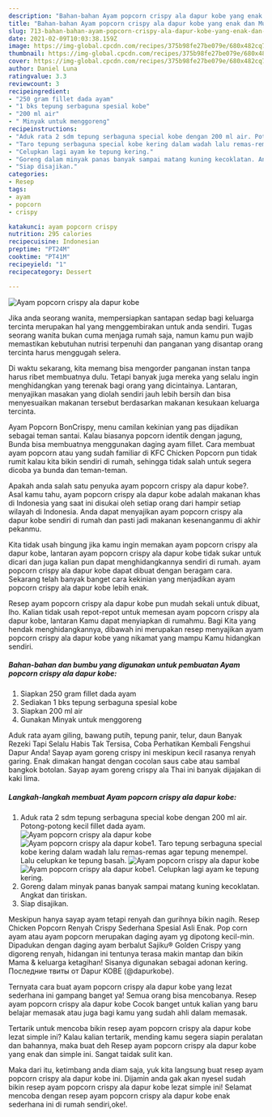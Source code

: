 ```yaml
---
description: "Bahan-bahan Ayam popcorn crispy ala dapur kobe yang enak dan Mudah Dibuat"
title: "Bahan-bahan Ayam popcorn crispy ala dapur kobe yang enak dan Mudah Dibuat"
slug: 713-bahan-bahan-ayam-popcorn-crispy-ala-dapur-kobe-yang-enak-dan-mudah-dibuat
date: 2021-02-09T10:03:38.159Z
image: https://img-global.cpcdn.com/recipes/375b98fe27be079e/680x482cq70/ayam-popcorn-crispy-ala-dapur-kobe-foto-resep-utama.jpg
thumbnail: https://img-global.cpcdn.com/recipes/375b98fe27be079e/680x482cq70/ayam-popcorn-crispy-ala-dapur-kobe-foto-resep-utama.jpg
cover: https://img-global.cpcdn.com/recipes/375b98fe27be079e/680x482cq70/ayam-popcorn-crispy-ala-dapur-kobe-foto-resep-utama.jpg
author: Daniel Luna
ratingvalue: 3.3
reviewcount: 3
recipeingredient:
- "250 gram fillet dada ayam"
- "1 bks tepung serbaguna spesial kobe"
- "200 ml air"
- " Minyak untuk menggoreng"
recipeinstructions:
- "Aduk rata 2 sdm tepung serbaguna special kobe dengan 200 ml air. Potong-potong kecil fillet dada ayam."
- "Taro tepung serbaguna special kobe kering dalam wadah lalu remas-remas agar tepung menempel. Lalu celupkan ke tepung basah."
- "Celupkan lagi ayam ke tepung kering."
- "Goreng dalam minyak panas banyak sampai matang kuning kecoklatan. Angkat dan tiriskan."
- "Siap disajikan."
categories:
- Resep
tags:
- ayam
- popcorn
- crispy

katakunci: ayam popcorn crispy 
nutrition: 295 calories
recipecuisine: Indonesian
preptime: "PT24M"
cooktime: "PT41M"
recipeyield: "1"
recipecategory: Dessert

---
```



![Ayam popcorn crispy ala dapur kobe](https://img-global.cpcdn.com/recipes/375b98fe27be079e/680x482cq70/ayam-popcorn-crispy-ala-dapur-kobe-foto-resep-utama.jpg)

Jika anda seorang wanita, mempersiapkan santapan sedap bagi keluarga tercinta merupakan hal yang menggembirakan untuk anda sendiri. Tugas seorang  wanita bukan cuma menjaga rumah saja, namun kamu pun wajib memastikan kebutuhan nutrisi terpenuhi dan panganan yang disantap orang tercinta harus menggugah selera.

Di waktu  sekarang, kita memang bisa mengorder panganan instan tanpa harus ribet membuatnya dulu. Tetapi banyak juga mereka yang selalu ingin menghidangkan yang terenak bagi orang yang dicintainya. Lantaran, menyajikan masakan yang diolah sendiri jauh lebih bersih dan bisa menyesuaikan makanan tersebut berdasarkan makanan kesukaan keluarga tercinta. 

Ayam Popcorn BonCrispy, menu camilan kekinian yang pas dijadikan sebagai teman santai. Kalau biasanya popcorn identik dengan jagung, Bunda bisa membuatnya menggunakan daging ayam fillet. Cara membuat ayam popcorn atau yang sudah familiar di KFC Chicken Popcorn pun tidak rumit kalau kita bikin sendiri di rumah, sehingga tidak salah untuk segera dicoba ya bunda dan teman-teman.

Apakah anda salah satu penyuka ayam popcorn crispy ala dapur kobe?. Asal kamu tahu, ayam popcorn crispy ala dapur kobe adalah makanan khas di Indonesia yang saat ini disukai oleh setiap orang dari hampir setiap wilayah di Indonesia. Anda dapat menyajikan ayam popcorn crispy ala dapur kobe sendiri di rumah dan pasti jadi makanan kesenanganmu di akhir pekanmu.

Kita tidak usah bingung jika kamu ingin memakan ayam popcorn crispy ala dapur kobe, lantaran ayam popcorn crispy ala dapur kobe tidak sukar untuk dicari dan juga kalian pun dapat menghidangkannya sendiri di rumah. ayam popcorn crispy ala dapur kobe dapat dibuat dengan beragam cara. Sekarang telah banyak banget cara kekinian yang menjadikan ayam popcorn crispy ala dapur kobe lebih enak.

Resep ayam popcorn crispy ala dapur kobe pun mudah sekali untuk dibuat, lho. Kalian tidak usah repot-repot untuk memesan ayam popcorn crispy ala dapur kobe, lantaran Kamu dapat menyiapkan di rumahmu. Bagi Kita yang hendak menghidangkannya, dibawah ini merupakan resep menyajikan ayam popcorn crispy ala dapur kobe yang nikamat yang mampu Kamu hidangkan sendiri.

<!--inarticleads1-->

##### Bahan-bahan dan bumbu yang digunakan untuk pembuatan Ayam popcorn crispy ala dapur kobe:

1. Siapkan 250 gram fillet dada ayam
1. Sediakan 1 bks tepung serbaguna spesial kobe
1. Siapkan 200 ml air
1. Gunakan  Minyak untuk menggoreng


Aduk rata ayam giling, bawang putih, tepung panir, telur, daun Banyak Rezeki Tapi Selalu Habis Tak Tersisa, Coba Perhatikan Kembali Fengshui Dapur Anda! Sayap ayam goreng crispy ini meskipun kecil rasanya renyah garing. Enak dimakan hangat dengan cocolan saus cabe atau sambal bangkok botolan. Sayap ayam goreng crispy ala Thai ini banyak dijajakan di kaki lima. 

<!--inarticleads2-->

##### Langkah-langkah membuat Ayam popcorn crispy ala dapur kobe:

1. Aduk rata 2 sdm tepung serbaguna special kobe dengan 200 ml air. Potong-potong kecil fillet dada ayam.
<img src="https://img-global.cpcdn.com/steps/93e10cea916ffdff/160x128cq70/ayam-popcorn-crispy-ala-dapur-kobe-langkah-memasak-1-foto.jpg" alt="Ayam popcorn crispy ala dapur kobe"><img src="https://img-global.cpcdn.com/steps/1300e09f93bb590c/160x128cq70/ayam-popcorn-crispy-ala-dapur-kobe-langkah-memasak-1-foto.jpg" alt="Ayam popcorn crispy ala dapur kobe">1. Taro tepung serbaguna special kobe kering dalam wadah lalu remas-remas agar tepung menempel. Lalu celupkan ke tepung basah.
<img src="https://img-global.cpcdn.com/steps/a450a457efcf89ea/160x128cq70/ayam-popcorn-crispy-ala-dapur-kobe-langkah-memasak-2-foto.jpg" alt="Ayam popcorn crispy ala dapur kobe"><img src="https://img-global.cpcdn.com/steps/681f44ba7916ac41/160x128cq70/ayam-popcorn-crispy-ala-dapur-kobe-langkah-memasak-2-foto.jpg" alt="Ayam popcorn crispy ala dapur kobe">1. Celupkan lagi ayam ke tepung kering.
1. Goreng dalam minyak panas banyak sampai matang kuning kecoklatan. Angkat dan tiriskan.
1. Siap disajikan.


Meskipun hanya sayap ayam tetapi renyah dan gurihnya bikin nagih. Resep Chicken Popcorn Renyah Crispy Sederhana Spesial Asli Enak. Pop corn ayam atau ayam popcorn merupakan daging ayam yg dipotong kecil-min. Dipadukan dengan daging ayam berbalut Sajiku® Golden Crispy yang digoreng renyah, hidangan ini tentunya terasa makin mantap dan bikin Mama &amp; keluarga ketagihan! Sisanya digunakan sebagai adonan kering. Последние твиты от Dapur KOBE (@dapurkobe). 

Ternyata cara buat ayam popcorn crispy ala dapur kobe yang lezat sederhana ini gampang banget ya! Semua orang bisa mencobanya. Resep ayam popcorn crispy ala dapur kobe Cocok banget untuk kalian yang baru belajar memasak atau juga bagi kamu yang sudah ahli dalam memasak.

Tertarik untuk mencoba bikin resep ayam popcorn crispy ala dapur kobe lezat simple ini? Kalau kalian tertarik, mending kamu segera siapin peralatan dan bahannya, maka buat deh Resep ayam popcorn crispy ala dapur kobe yang enak dan simple ini. Sangat taidak sulit kan. 

Maka dari itu, ketimbang anda diam saja, yuk kita langsung buat resep ayam popcorn crispy ala dapur kobe ini. Dijamin anda gak akan nyesel sudah bikin resep ayam popcorn crispy ala dapur kobe lezat simple ini! Selamat mencoba dengan resep ayam popcorn crispy ala dapur kobe enak sederhana ini di rumah sendiri,oke!.

